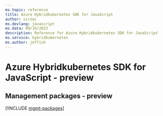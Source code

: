 ```yaml
---
ms.topic: reference
title: Azure Hybridkubernetes SDK for JavaScript
author: xirzec
ms.devlang: javascript
ms.data: 09/16/2022
description: Reference for Azure Hybridkubernetes SDK for JavaScript
ms.service: hybridkubernetes
ms.author: jeffish
---
```

# Azure Hybridkubernetes SDK for JavaScript - preview

## Management packages - preview
[!INCLUDE [mgmt-packages](hybridkubernetes-mgmt-index.md)]
